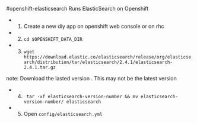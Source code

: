 #openshift-elasticsearch
Runs ElasticSearch on Openshift

- 1. Create a new diy app on openshift web console or on rhc
- 2. ```cd $OPENSHIFT_DATA_DIR```
- 3. ```wget https://download.elastic.co/elasticsearch/release/org/elasticsearch/distribution/tar/elasticsearch/2.4.1/elasticsearch-2.4.1.tar.gz``` 

note: Download the lasted version . This may not be the latest version

- 4. ``` tar -xf elasticsearch-version-number && mv elasticsearch-version-number/ elasticsearch```
- 5. Open ```config/elasticsearch.yml```


